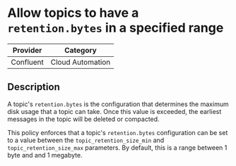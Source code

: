 # Allow topics to have a `retention.bytes` in a specified range

| Provider  | Category         |
|-----------|------------------|
| Confluent | Cloud Automation |

## Description

A topic's `retention.bytes` is the configuration that determines the maximum
disk usage that a topic can take. Once this value is exceeded, the earliest
messages in the topic will be deleted or compacted.

This policy enforces that a topic's `retention.bytes` configuration can be set
to a value between the `topic_retention_size_min` and
`topic_retention_size_max` parameters. By default, this is a range between 1
byte and and 1 megabyte.

